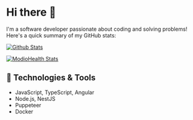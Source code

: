 # Hi there 👋

I'm a software developer passionate about coding and solving problems!  
Here's a quick summary of my GitHub stats:

[![Github Stats](https://github-readme-stats.vercel.app/api?username=Ihnatiev&show_icons=true&count_private=true&include_all_commits=true&theme=radical)](https://github.com/Ihnatiev)

[![ModioHealth Stats](https://github-readme-stats.vercel.app/api/pin/?username=ModioHealth&repo=carbon)](https://github.com/ModioHealth)

## 🔧 Technologies & Tools
- JavaScript, TypeScript, Angular
- Node.js, NestJS
- Puppeteer
- Docker
